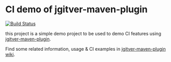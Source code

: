 # CI demo of jgitver-maven-plugin

[![Build Status](https://travis-ci.org/jgitver/demo-ci-jgitver-maven-plugin.svg?branch=master)](https://travis-ci.org/jgitver/demo-ci-jgitver-maven-plugin)

this project is a simple demo project to be used to demo CI features using [jgitver-maven-plugin](https://github.com/jgitver/jgitver-maven-plugin).

Find some related information, usage & CI examples in [jgitver-maven-plugin wiki](https://github.com/jgitver/jgitver-maven-plugin/wiki).